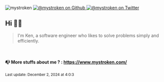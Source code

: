 <p align="left">
  <img src="https://komarev.com/ghpvc/?username=mystroken&label=Profile%20views&color=0e75b6&style=flat" alt="mystroken" />
  <a href="https://github.com/mystroken" rel="nofollow">
    <img src="https://img.shields.io/github/followers/mystroken?label=Follow&style=social" alt="@mystroken on Github" />
  </a>
  <a href="https://twitter.com/intent/follow?screen_name=mystroken" rel="nofollow">
    <img src="https://img.shields.io/twitter/follow/mystroken?label=Follow" alt="@mystroken on Twitter" />
  </a>
</p>

<h2 align="left">
Hi 👋🏾
</h2>

<blockquote align="left">
I'm Ken, a software engineer who likes to solve problems simply and efficiently.
</blockquote>

<br>

<h4>
📭 More stuffs about me ? : <a href="https://www.mystroken.com/?utm_medium=github-readme">https://www.mystroken.com/</a>
</h4>

<p align="left">
  <small> Last update: December 2, 2024 at 4:0:3</small>
</p>
